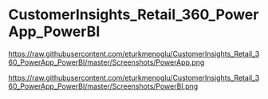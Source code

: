 # CustomerInsights_Retail_360_PowerApp_PowerBI

https://raw.githubusercontent.com/eturkmenoglu/CustomerInsights_Retail_360_PowerApp_PowerBI/master/Screenshots/PowerApp.png

https://raw.githubusercontent.com/eturkmenoglu/CustomerInsights_Retail_360_PowerApp_PowerBI/master/Screenshots/PowerBI.png
